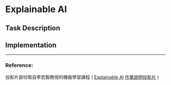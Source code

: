 # Explainable AI
## Task Description

## Implementation
---
### Reference:
投影片部份取自李宏毅教授的機器學習課程 (
[Explainable AI](http://speech.ee.ntu.edu.tw/~tlkagk/courses/ML_2019/Lecture/XAI%20(v7).pdf)
[作業說明投影片](https://docs.google.com/presentation/d/1VClvgyilAvohextY0tM3gD7YemXGSUrzLV0E8RjDnMU/edit) )
